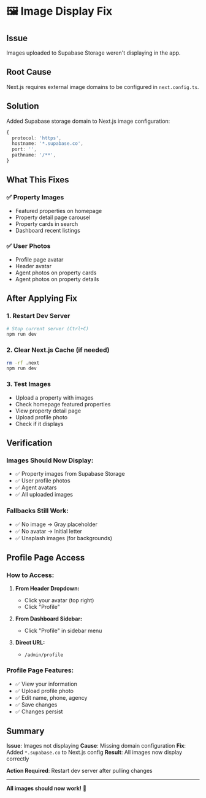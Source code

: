 # 🖼️ Image Display Fix

## Issue
Images uploaded to Supabase Storage weren't displaying in the app.

## Root Cause
Next.js requires external image domains to be configured in `next.config.ts`.

## Solution
Added Supabase storage domain to Next.js image configuration:

```typescript
{
  protocol: 'https',
  hostname: '*.supabase.co',
  port: '',
  pathname: '/**',
}
```

## What This Fixes

### ✅ Property Images
- Featured properties on homepage
- Property detail page carousel
- Property cards in search
- Dashboard recent listings

### ✅ User Photos
- Profile page avatar
- Header avatar
- Agent photos on property cards
- Agent photos on property details

## After Applying Fix

### 1. Restart Dev Server
```bash
# Stop current server (Ctrl+C)
npm run dev
```

### 2. Clear Next.js Cache (if needed)
```bash
rm -rf .next
npm run dev
```

### 3. Test Images
- Upload a property with images
- Check homepage featured properties
- View property detail page
- Upload profile photo
- Check if it displays

## Verification

### Images Should Now Display:
- ✅ Property images from Supabase Storage
- ✅ User profile photos
- ✅ Agent avatars
- ✅ All uploaded images

### Fallbacks Still Work:
- ✅ No image → Gray placeholder
- ✅ No avatar → Initial letter
- ✅ Unsplash images (for backgrounds)

## Profile Page Access

### How to Access:
1. **From Header Dropdown:**
   - Click your avatar (top right)
   - Click "Profile"

2. **From Dashboard Sidebar:**
   - Click "Profile" in sidebar menu

3. **Direct URL:**
   - `/admin/profile`

### Profile Page Features:
- ✅ View your information
- ✅ Upload profile photo
- ✅ Edit name, phone, agency
- ✅ Save changes
- ✅ Changes persist

## Summary

**Issue**: Images not displaying
**Cause**: Missing domain configuration
**Fix**: Added `*.supabase.co` to Next.js config
**Result**: All images now display correctly

**Action Required**: Restart dev server after pulling changes

---

**All images should now work!** 🎉
